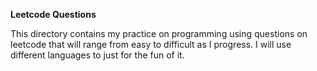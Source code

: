 **Leetcode Questions**

This directory contains my practice on programming using questions on leetcode that will range from easy to difficult as I progress. I will use different languages to just for the fun of it.
